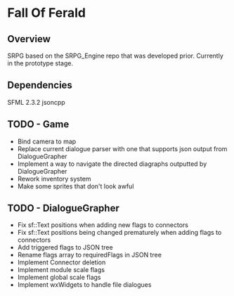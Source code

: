 Fall Of Ferald
==============

## Overview
SRPG based on the SRPG_Engine repo that was developed prior.
Currently in the prototype stage.

## Dependencies
SFML 2.3.2
jsoncpp

## TODO - Game
* Bind camera to map
* Replace current dialogue parser with one that supports json output from
  DialogueGrapher
* Implement a way to navigate the directed diagraphs outputted by DialogueGrapher
* Rework inventory system
* Make some sprites that don't look awful

## TODO - DialogueGrapher
* Fix sf::Text positions when adding new flags to connectors
* Fix sf::Text positions being changed prematurely when adding flags to connectors
* Add triggered flags to JSON tree
* Rename flags array to requiredFlags in JSON tree
* Implement Connector deletion
* Implement module scale flags
* Implement global scale flags
* Implement wxWidgets to handle file dialogues
